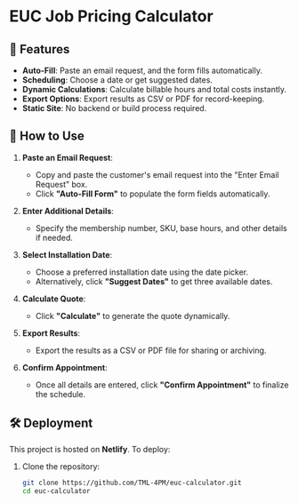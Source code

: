 # EUC Job Pricing Calculator

## 🚀 Features
- **Auto-Fill**: Paste an email request, and the form fills automatically.
- **Scheduling**: Choose a date or get suggested dates.
- **Dynamic Calculations**: Calculate billable hours and total costs instantly.
- **Export Options**: Export results as CSV or PDF for record-keeping.
- **Static Site**: No backend or build process required.

## 📌 How to Use
1. **Paste an Email Request**:
   - Copy and paste the customer's email request into the "Enter Email Request" box.
   - Click **"Auto-Fill Form"** to populate the form fields automatically.

2. **Enter Additional Details**:
   - Specify the membership number, SKU, base hours, and other details if needed.

3. **Select Installation Date**:
   - Choose a preferred installation date using the date picker.
   - Alternatively, click **"Suggest Dates"** to get three available dates.

4. **Calculate Quote**:
   - Click **"Calculate"** to generate the quote dynamically.

5. **Export Results**:
   - Export the results as a CSV or PDF file for sharing or archiving.

6. **Confirm Appointment**:
   - Once all details are entered, click **"Confirm Appointment"** to finalize the schedule.

## 🛠 Deployment
This project is hosted on **Netlify**. To deploy:
1. Clone the repository:
   ```sh
   git clone https://github.com/TML-4PM/euc-calculator.git
   cd euc-calculator

